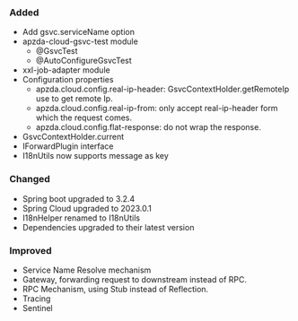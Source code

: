 ### Added

- Add gsvc.serviceName option
- apzda-cloud-gsvc-test module
    - @GsvcTest
    - @AutoConfigureGsvcTest
- xxl-job-adapter module
- Configuration properties
    - apzda.cloud.config.real-ip-header: GsvcContextHolder.getRemoteIp use to get remote Ip.
    - apzda.cloud.config.real-ip-from: only accept real-ip-header form which the request comes.
    - apzda.cloud.config.flat-response: do not wrap the response.
- GsvcContextHolder.current
- IForwardPlugin interface
- I18nUtils now supports message as key

### Changed

- Spring boot upgraded to 3.2.4
- Spring Cloud upgraded to 2023.0.1
- I18nHelper renamed to I18nUtils
- Dependencies upgraded to their latest version

### Improved

- Service Name Resolve mechanism
- Gateway, forwarding request to downstream instead of RPC.
- RPC Mechanism, using Stub instead of Reflection.
- Tracing
- Sentinel
